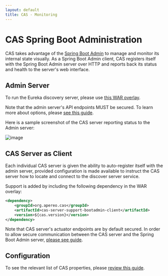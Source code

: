 ```yaml
---
layout: default
title: CAS - Monitoring
---
```


# CAS Spring Boot Administration

CAS takes advantage of the [Spring Boot Admin][bootadmindocs] to manage and monitor its internal state visually. As a Spring Boot Admin client, CAS registers itself with the Spring Boot Admin server over HTTP and reports back its status and health to the server's web interface.

## Admin Server

To run the Eureka discovery server, please use [this WAR overlay](https://github.com/apereo/cas-bootadmin-overlay).

Note that the admin server's API endpoints MUST be secured. To learn more about options, please [see this guide](http://codecentric.github.io/spring-boot-admin/1.5.0/#securing-spring-boot-admin).

Here is a sample screenshot of the CAS server reporting status to the Admin server:

![image](https://cloud.githubusercontent.com/assets/1205228/25130035/eba2e902-2455-11e7-809f-8d71105bd6d8.png)

## CAS Server as Client

Each individual CAS server is given the ability to auto-register itself with the admin server, provided configuration is made available to instruct the CAS server how to locate and connect to the discover server service.

Support is added by including the following dependency in the WAR overlay:

```xml
<dependency>
    <groupId>org.apereo.cas</groupId>
    <artifactId>cas-server-support-bootadmin-client</artifactId>
    <version>${cas.version}</version>
</dependency>
```

Note that CAS server's actuator endpoints are by default secured. In order to allow secure communication between the CAS server and the Spring Boot Admin server, [please see guide][bootadmindocs].

## Configuration

To see the relevant list of CAS properties, please [review this guide](Configuration-Properties.html#spring-boot-admin-server).

[bootadmindocs]: http://codecentric.github.io/spring-boot-admin/1.5.0/#_securing_client_actuator_endpoints
